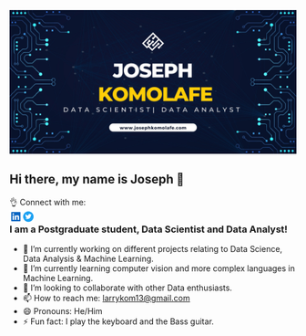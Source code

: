 ![alt text](Banner.jpg)
## Hi there, my name is Joseph 👋
:ok_hand: Connect with me:    
<a href="https://www.linkedin.com/in/joseph-komolafe/" target="blank"><img align="left" alt="Yu Shi | LinkedIn" width="22px" src="https://raw.githubusercontent.com/JoeKomo/JoeKomo/main/icons/linkedin.svg" /></a>  <a href="https://twitter.com/JoeKomo_/" target="blank"><img align="left" alt="Yu Shi | LinkedIn" width="22px" src="https://raw.githubusercontent.com/JoeKomo/JoeKomo/main/icons/twitter.svg" /></a>



### I am a Postgraduate student, Data Scientist and Data Analyst!

- 🔭 I’m currently working on different projects relating to Data Science, Data Analysis & Machine Learning. 
- 🌱 I’m currently learning computer vision and more complex languages in Machine Learning.
- 👯 I’m looking to collaborate with other Data enthusiasts.
- 📫 How to reach me: larrykom13@gmail.com
- 😄 Pronouns: He/Him
- ⚡ Fun fact: I play the keyboard and the Bass guitar.

